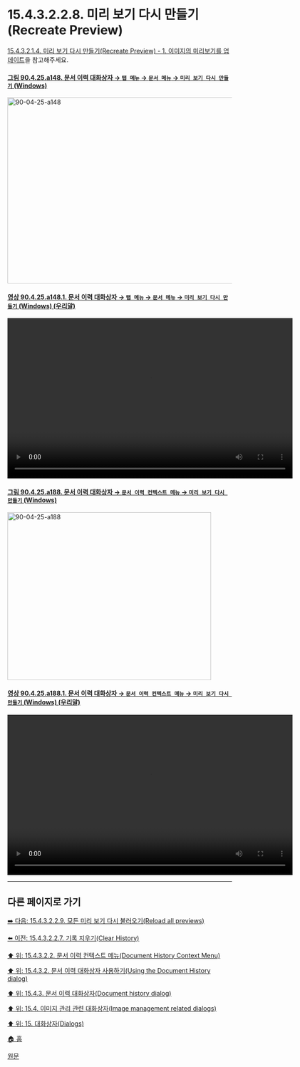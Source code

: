 # 15.4.3.2.2.8. 미리 보기 다시 만들기(Recreate Preview)
[15.4.3.2.1.4. 미리 보기 다시 만들기(Recreate Preview) - 1. 이미지의 미리보기를 업데이트](./15-04-03-02-01-04-recreate_preview.md#15-04-03-02-01-04-s1)을 참고해주세요.

<a id="90-04-25-a148"></a>

#### [그림 90.4.25.a148. 문서 이력 대화상자 → `탭 메뉴` → `문서 메뉴` → `미리 보기 다시 만들기` (Windows)](./90-04-0025-document_history.md#90-04-25-a148)
<img width="845" height="418" alt="90-04-25-a148" src="https://github.com/user-attachments/assets/81fb3a28-6911-47e2-b676-db9fc46b04d0" />

<a id="90-04-25-a148-01"></a>

#### [영상 90.4.25.a148.1. 문서 이력 대화상자 → `탭 메뉴` → `문서 메뉴` → `미리 보기 다시 만들기` (Windows) (우리말)](./90-04-0025-document_history.md#90-04-25-a148-01)
<video controls="controls" width="640" height="360" src="https://github.com/user-attachments/assets/8068574a-244d-45c7-82db-9e63a6abca70"></video>

<a id="90-04-25-a188"></a>

#### [그림 90.4.25.a188. 문서 이력 대화상자 → `문서 이력 컨텍스트 메뉴` → `미리 보기 다시 만들기` (Windows)](./90-04-0025-document_history.md#90-04-25-a188)
<img width="457" height="377" alt="90-04-25-a188" src="https://github.com/user-attachments/assets/7802cafa-33bd-45c6-9c2d-c84c7ff44666" />

<a id="90-04-25-a188-01"></a>

#### [영상 90.4.25.a188.1. 문서 이력 대화상자 → `문서 이력 컨텍스트 메뉴` → `미리 보기 다시 만들기` (Windows) (우리말)](./90-04-0025-document_history.md#90-04-25-a188-01)
<video controls="controls" width="640" height="360" src="https://github.com/user-attachments/assets/caf4097b-a1dd-4a90-9a26-b6b301c6e5c2"></video>

***

## 다른 페이지로 가기

[➡️ 다음: 15.4.3.2.2.9. 모든 미리 보기 다시 불러오기(Reload all previews)](./15-04-03-02-02-09-reload_all_previews.md)

[⬅️ 이전: 15.4.3.2.2.7. 기록 지우기(Clear History)](./15-04-03-02-02-07-clear_history.md)

[⬆️ 위: 15.4.3.2.2. 문서 이력 컨텍스트 메뉴(Document History Context Menu)](./15-04-03-02-02-00-document_history_context_menu.md)

[⬆️ 위: 15.4.3.2. 문서 이력 대화상자 사용하기(Using the Document History dialog)](./15-04-03-02-00-using_the_document_history_dialog.md)

[⬆️ 위: 15.4.3. 문서 이력 대화상자(Document history dialog)](./15-04-03-00-document-history-dialog.md)

[⬆️ 위: 15.4. 이미지 관리 관련 대화상자(Image management related dialogs)](./15-04-00-image-management-related-dialogs.md)

[⬆️ 위: 15. 대화상자(Dialogs)](./15-00-dialogs.md)

[🏠 홈](./00-home.md)

[원문](https://docs.gimp.org/2.10/ko/gimp-document-dialog.html#gimp-document-history-menu)